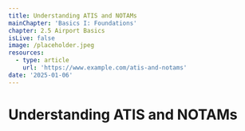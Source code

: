 ```yaml
---
title: Understanding ATIS and NOTAMs
mainChapter: 'Basics I: Foundations'
chapter: 2.5 Airport Basics
isLive: false
image: /placeholder.jpeg
resources:
  - type: article
    url: 'https://www.example.com/atis-and-notams'
date: '2025-01-06'
---
```


# Understanding ATIS and NOTAMs
